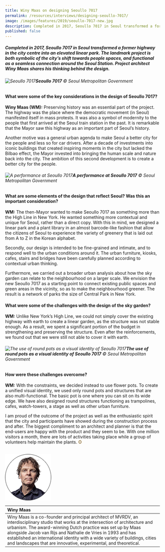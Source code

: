 ```yaml
---
title: Winy Maas on designing Seoullo 7017
permalink: /resources/interviews/designing-seoullo-7017/
image: /images/features/2019/seoullo-7017-new.jpg
description: Completed in 2017, Seoullo 7017 in Seoul transformed a former highway in the city centre into an elevated linear park. The landmark project is both symbolic of the city’s shift towards people spaces, and functional as a seamless connection around the Seoul Station. Project architect Winy Maas shares his thinking behind the design.
published: false
---
```


##### Completed in 2017, Seoullo 7017 in Seoul transformed a former highway in the city centre into an elevated linear park. The landmark project is both symbolic of the city’s shift towards people spaces, and functional as a seamless connection around the Seoul Station. Project architect Winy Maas shares his thinking behind the design.

###### ![Seoullo 7017](/images/features/2019/seoullo-7017-new.jpg/)**Seoullo 7017** © Seoul Metropolitan Government

#### **What were some of the key considerations in the design of Seoullo 7017?**

**Winy Maas (WM):** Preserving history was an essential part of the project. The highway was the place where the democratic movement (in Seoul) manifested itself in mass protests. It was also a symbol of modernity to the people that first arrived at the Seoul train station in the past. It is remarkable that the Mayor saw this highway as an important part of Seoul’s history. 

Another motive was a general urban agenda to make Seoul a better city for the people and less so for car drivers. After a decade of investments into iconic buildings that created inspiring moments in the city but lacked the Bilbao effect, the Mayor invested into bringing the human scale and nature back into the city. The ambition of this second development is to create a better city for the people. 

###### ![A performance at Seoullo 7017](/images/features/2019/seoullo-performance.jpg/)**A performance at Seoullo 7017** © Seoul Metropolitan Government

#### **What are some elements of the design that reflect Seoul? Was this an important consideration?**

**WM:** The then-Mayor wanted to make Seoullo 7017 as something more than the High Line in New York. He wanted something more contextual and unique for Seoul, rather than a direct copy. With this in mind, we designed a linear park and a plant library in an almost barcode-like fashion that allow the citizens of Seoul to experience the variety of greenery that is laid out from A to Z in the Korean alphabet. 

Secondly, our design is intended to be fine-grained and intimate, and to respond well to the urban conditions around it. The urban furniture, kiosks, cafes, stairs and bridges have been carefully planned according to contextual urban thinking. 

Furthermore, we carried out a broader urban analysis about how the sky garden can relate to the neighbourhood on a larger scale. We envision the new Seoullo 7017 as a starting point to connect existing public spaces and green areas in the vicinity, so as to make the neighbourhood greener. The result is a network of parks the size of Central Park in New York. 

#### **What were some of the challenges with the design of the sky garden?**

**WM:** Unlike New York’s High Line, we could not simply cover the existing highway with earth to create a linear garden, as the structure was not stable enough. As a result, we spent a significant portion of the budget in strengthening and preserving the structure. Even after the reinforcements, we found out that we were still not able to cover it with earth. 

###### ![The use of round pots as a visual identity of Seoullo 7017](/images/features/2019/seoullo-round-pots.jpg/)**The use of round pots as a visual identity of Seoullo 7017** © Seoul Metropolitan Government

#### **How were these challenges overcome?**

**WM:** With the constraints, we decided instead to use flower pots. To create a unified visual identity, we used only round pots and structures that are also multi-functional. The basic pot is one where you can sit on its wide edge. We have also designed round structures functioning as trampolines, cafes, watch-towers, a stage as well as other urban furniture. 

I am proud of the outcome of the project as well as the enthusiastic spirit that the city and participants have showed during the construction process and after. The biggest compliment to an architect and planner is that the end-users are happy with the product and they seem to be. With one million visitors a month, there are lots of activities taking place while a group of volunteers help maintain the plants. **<font color="#967942">O</font>** 

<br>

<div style="width:150px"><img src="/images/features/2019/winy-maas.png" alt="Winy Maas" /></div>

| **Winy Maas** |
|:---|
| Winy Maas is a co-founder and principal architect of MVRDV, an interdisciplinary studio that works at the intersection of architecture and urbanism. The award-winning Dutch practice was set up by Maas alongside Jacob van Rijs and Nathalie de Vries in 1993 and has established an international identity with a wide variety of buildings, cities and landscapes that are innovative, experimental, and theoretical. |
